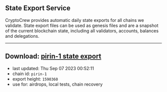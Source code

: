 ## State Export Service
CryptoCrew provides automatic daily state exports for all chains we validate. State export files can be used as genesis files and are a snapshot of the current blockchain state, including all validators, accounts, balances and delegations.

---
**Download: [pirin-1 state export](https://dl.ccvalidators.com/SERVICE/nolus/pirin-1_export_1590360.json)**
---

- last updated: Thu Sep 07 2023 00:52:11
- chain id: `pirin-1`
- export height: `1590360`
- use for: airdrops, local tests, chain recovery

